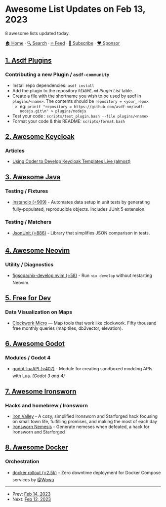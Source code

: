 # Awesome List Updates on Feb 13, 2023

8 awesome lists updated today.

[🏠 Home](/README.md) · [🔍 Search](https://www.trackawesomelist.com/search/) · [🔥 Feed](https://www.trackawesomelist.com/rss.xml) · [📮 Subscribe](https://trackawesomelist.us17.list-manage.com/subscribe?u=d2f0117aa829c83a63ec63c2f&id=36a103854c) · [❤️  Sponsor](https://github.com/sponsors/theowenyoung)



## [1. Asdf Plugins](/content/asdf-vm/asdf-plugins/README.md)

### Contributing a new Plugin / `asdf-community`

*   Install repo dependencies: `asdf install`
*   Add the plugin to the repository `README.md` *Plugin List* table.
*   Create a file with the shortname you wish to be used by asdf in `plugins/<name>`. The contents should be `repository = <your_repo>`.
    *   eg: `printf "repository = https://github.com/asdf-vm/asdf-nodejs.git\n" > plugins/nodejs`
*   Test your code : `scripts/test_plugin.bash --file plugins/<name>`
*   Format your code & this README: `scripts/format.bash`

## [2. Awesome Keycloak](/content/thomasdarimont/awesome-keycloak/README.md)

### Articles

*   [Using Coder to Develop Keycloak Templates Live (almost)](https://dev.to/m8a-io/m8a-scenario-1-using-coder-to-develop-keycloak-templates-live-almost-26e2)

## [3. Awesome Java](/content/akullpp/awesome-java/README.md)

### Testing / Fixtures

*   [Instancio (⭐909)](https://github.com/instancio/instancio) - Automates data setup in unit tests by generating fully-populated, reproducible objects. Includes JUnit 5 extension.

### Testing / Matchers

*   [JsonUnit (⭐886)](https://github.com/lukas-krecan/JsonUnit) - Library that simplifies JSON comparison in tests.

## [4. Awesome Neovim](/content/rockerBOO/awesome-neovim/README.md)

### Utility / Diagnostics

*   [figsoda/nix-develop.nvim (⭐58)](https://github.com/figsoda/nix-develop.nvim) - Run `nix develop` without restarting Neovim.

## [5. Free for Dev](/content/ripienaar/free-for-dev/README.md)

### Data Visualization on Maps

*   [Clockwork Micro](https://clockworkmicro.com/) — Map tools that work like clockwork. Fifty thousand free monthly queries (map tiles, db2vector, elevation).

## [6. Awesome Godot](/content/godotengine/awesome-godot/README.md)

### Modules / Godot 4

*   [godot-luaAPI (⭐407)](https://github.com/WeaselGames/godot_luaAPI) - Module for creating sandboxed modding APIs with Lua. *(Godot 3 and 4)*

## [7. Awesome Ironsworn](/content/Billiam/awesome-ironsworn/README.md)

### Hacks and homebrew / Ironsworn

*   [Iron Valley](https://mkirin.itch.io/iron-valley) - A cozy, simplified Ironsworn and Starforged hack focusing on small town life, fulfilling promises, and making the most of each day
*   [Ironsworn Nemesis](https://gceh.itch.io/ironsworn-nemesis) - Generate nemeses when defeated, a hack for Ironsworn and Starforged

## [8. Awesome Docker](/content/veggiemonk/awesome-docker/README.md)

### Orchestration

*   [docker rollout (⭐2.5k)](https://github.com/Wowu/docker-rollout) - Zero downtime deployment for Docker Compose services by [@Wowu](https://github.com/Wowu)

---

- Prev: [Feb 14, 2023](/content/2023/02/14/README.md)
- Next: [Feb 12, 2023](/content/2023/02/12/README.md)